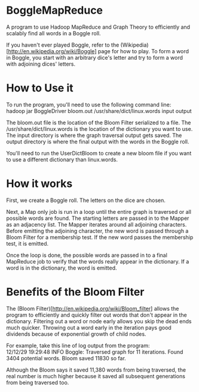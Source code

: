 BoggleMapReduce
===============

A program to use Hadoop MapReduce and Graph Theory to efficiently and scalably find all words in a Boggle roll.

If you haven't ever played Boggle, refer to the (Wikipedia)[http://en.wikipedia.org/wiki/Boggle] page for how to play. To form a word in Boggle, you start with an arbitrary dice's letter and try to form a word with adjoining dices' letters.

How to Use it
=============

To run the program, you'll need to use the following command line:  
hadoop jar BoggleDriver bloom.out /usr/share/dict/linux.words input output  

The bloom.out file is the location of the Bloom Filter serialized to a file.  The /usr/share/dict/linux.words is the location of the dictionary you want to use.  The input directory is where the graph traversal output gets saved.  The output directory is where the final output with the words in the Boggle roll.

You'll need to run the UserDictBloom to create a new bloom file if you want to use a different dictionary than linux.words.

How it works
============

First, we create a Boggle roll.  The letters on the dice are chosen.

Next, a Map only job is run in a loop until the entire graph is traversed or all possible words are found.  The starting letters are passed in to the Mapper as an adjacency list.  The Mapper iterates around all adjoining characters.  Before emitting the adjoining character, the new word is passed through a Bloom Filter for a membership test.  If the new word passes the membership test, it is emitted.

Once the loop is done, the possible words are passed in to a final MapReduce job to verify that the words really appear in the dictionary.  If a word is in the dictionary, the word is emitted.

Benefits of the Bloom Filter
============================

The (Bloom Filter)[http://en.wikipedia.org/wiki/Bloom_filter] allows the program to efficiently and quickly filter out words that don't appear in the dictionary.  Filtering out a word or node early allows you skip the dead ends much quicker.  Throwing out a word early in the iteration pays good dividends because of exponential growth of child nodes.

For example, take this line of log output from the program:  
12/12/29 19:29:48 INFO Boggle: Traversed graph for 11 iterations.  Found 3404 potential words.  Bloom saved 11830 so far.  

Although the Bloom says it saved 11,380 words from being traversed, the real number is much higher because it saved all subsequent generations from being traversed too.
